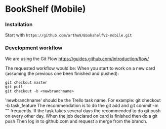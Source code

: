 # BookShelf (Mobile) #

### Installation ###

Start with `https://github.com/arthu9/BookshelfV2-mobile.git`

### Development workflow ###

We are using the Git Flow
https://guides.github.com/introduction/flow/

The requested workflow would be:
When you start to work on a new card (assuming the previous one been finished and pushed):
```
git checkout master
git pull
git checkout -b <newbranchname>
```
'newbranchname' should be the Trello task name. For example:  git checkout -b task_feature
The recommendation is to do the git add and git commit -m "<what step has been done>" frequently.
If the task takes several days the recommended to do git push on every other day.
When the job declared on card is finished then do a git push
Then log in to github.com and request a merge from the branch.
